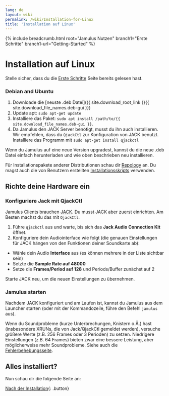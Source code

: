 ```yaml
---
lang: de
layout: wiki
permalink: /wiki/Installation-for-Linux
title: 'Installation auf Linux'
---
```


{% include breadcrumb.html root="Jamulus Nutzen" branch1="Erste Schritte" branch1-url="Getting-Started" %}

# Installation auf Linux

Stelle sicher, dass du die [Erste Schritte](Getting-Started) Seite bereits gelesen hast.

### Debian and Ubuntu

1. Downloade die [neuste .deb Datei]({{ site.download_root_link }}{{ site.download_file_names.deb-gui }})
1. Update apt: `sudo apt-get update`
1. Installiere das Paket: `sudo apt install /path/to/{{ site.download_file_names.deb-gui }}`.
1. Da Jamulus den JACK Server benötigt, musst du ihn auch installieren. Wir empfehlen, dass du `QjackCtl` zur Konfiguration von JACK benutzt. Installiere das Programm mit `sudo apt-get install qjackctl`

Wenn du Jamulus auf eine neue Version upgradest, kannst du die neue .deb Datei einfach herunterladen und wie oben beschrieben neu installieren.

Für Installationspakete anderer Distributionen schau dir [Repology](https://repology.org/project/jamulus/versions) an. Du magst auch die von Benutzern erstellten [Installationsskripts](https://github.com/jamulussoftware/installscripts) verwenden.


## Richte deine Hardware ein

### Konfiguriere Jack mit QjackCtl

Jamulus Clients brauchen [JACK](https://jackaudio.org/). Du musst JACK aber zuerst einrichten. Am Besten machst du das mit `QjackCtl`.
1. Führe `qjackctl` aus und warte, bis sich das **Jack Audio Connection Kit** öffnet.
2. Konfiguriere dein Audiointerface wie folgt (die genauen Einstellungen für JACK hängen von den Funktionen deiner Soundkarte ab):

- Wähle dein Audio **Interface** aus (es können mehrere in der Liste sichtbar sein)
- Setzte die **Sample Rate auf 48000**
- Setze die **Frames/Period auf 128** und Periods/Buffer zunächst auf 2

Starte JACK neu, um die neuen Einstellungen zu übernehmen.

### Jamulus starten

Nachdem JACK konfiguriert und am Laufen ist, kannst du Jamulus aus dem Launcher starten (oder mit der Kommandozeile, führe den Befehl `jamulus` aus).

Wenn du Soundprobleme (kurze Unterbrechungen, Knistern o.Ä.) hast (insbesondere XRUNs, die von Jack/QjackCtl gemeldet werden), versuche größere Werte (z.B. 256 Frames oder 3 Perioden) zu setzen. Niedrigere Einstellungen (z.B. 64 Frames) bieten zwar eine bessere Leistung, aber möglicherweise mehr Soundprobleme. Siehe auch die [Fehlerbehebungsseite](Client-Troubleshooting).

## Alles installiert?

Nun schau dir die folgende Seite an:

[Nach der Installation](Getting-Started){: .button}
